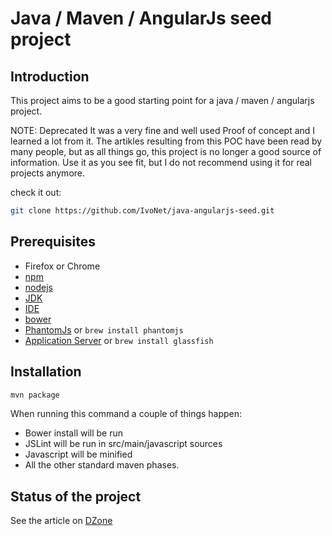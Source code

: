 # Java / Maven / AngularJs seed project

## Introduction

This project aims to be a good starting point for a java / maven / angularjs project.

NOTE: Deprecated
It was a very fine and well used Proof of concept and I learned a lot from it. The artikles resulting from this POC have been read by many people, but as all things go, this project is no longer a good source of information.
Use it as you see fit, but I do not recommend using it for real projects anymore.

check it out:

```bash
git clone https://github.com/IvoNet/java-angularjs-seed.git
```

## Prerequisites
* Firefox or Chrome
* [npm](https://www.npmjs.org)
* [nodejs](http://nodejs.org)
* [JDK](http://www.oracle.com/technetwork/java/javaee/downloads/index.html)
* [IDE](http://www.jetbrains.com/)
* [bower](http://bower.io)
* [PhantomJs](http://phantomjs.org) or `brew install phantomjs`
* [Application Server](https://glassfish.java.net/download.html) or `brew install glassfish`

## Installation

```bash
mvn package
```

When running this command a couple of things happen:
* Bower install will be run
* JSLint will be run in src/main/javascript sources
* Javascript will be minified
* All the other standard maven phases.

## Status of the project

See the article on [DZone](http://ivo2u.nl/5U)


